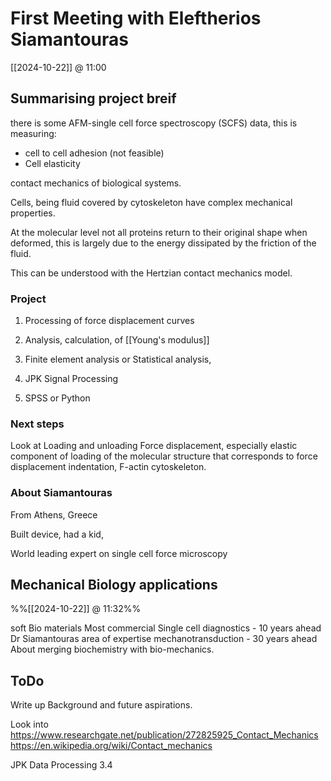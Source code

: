 
# First Meeting with Eleftherios Siamantouras
[[2024-10-22]] @ 11:00

## Summarising project breif

there is some AFM-single cell force spectroscopy (SCFS) data, this is measuring:
- cell to cell adhesion (not feasible)
- Cell elasticity

contact mechanics of biological systems. 

Cells, being fluid covered by cytoskeleton have complex mechanical properties.

At the molecular level not all proteins return to their original shape when deformed, this is largely due to the energy dissipated by the friction of the fluid.

This can be understood with the Hertzian contact mechanics model. 

### Project 

1. Processing of force displacement curves

2. Analysis, calculation, of [[Young's modulus]]

3. Finite element analysis or Statistical analysis, 

4. JPK Signal Processing

5. SPSS or Python

### Next steps

Look at Loading and unloading Force displacement, especially elastic component of loading of the molecular structure that corresponds to force displacement indentation, F-actin cytoskeleton. 

### About Siamantouras

From Athens, Greece

Built device, had a kid,

World leading expert on single cell force microscopy

## Mechanical Biology applications
%%[[2024-10-22]] @ 11:32%%

soft Bio materials
	Most commercial
Single cell diagnostics - 10 years ahead
	Dr Siamantouras area of expertise
mechanotransduction - 30 years ahead
	About merging biochemistry with bio-mechanics. 

## ToDo

Write up Background and future aspirations. 

Look into https://www.researchgate.net/publication/272825925_Contact_Mechanics
https://en.wikipedia.org/wiki/Contact_mechanics

 JPK Data Processing 3.4